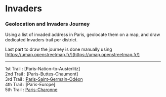 # Invaders
### Geolocation and Invaders Journey 

Using a list of invaded address in Paris, geolocate them on a map, and draw dedicated Invaders trail per district.

Last part to draw the journey is done manually using [https://umap.openstreetmap.fr/](https://umap.openstreetmap.fr/)  

---


1st Trail : [Paris-Nation-to-Austerlitz]   
2nd Trail : [Paris-Buttes-Chaumont]  
3rd Trail : [Paris-Saint-Germain-Odéon](https://umap.openstreetmap.fr/fr/map/rando-invaders-003_231138#15/48.8557/2.3375)  
4th Trail : [Paris-Europe]   
5th Trail : [Paris-Charonne](https://umap.openstreetmap.fr/fr/map/rando-invader-005_231133#15/48.8583/2.4046)  


